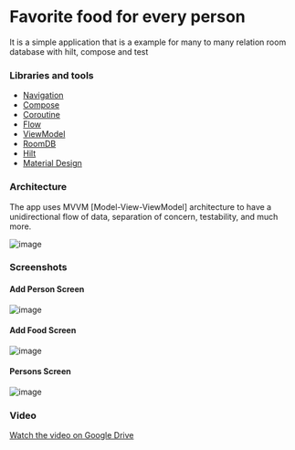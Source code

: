 # Favorite food for every person
It is a simple application that is a example for many to many relation room database with hilt, compose and test

### Libraries and tools

+ [Navigation](https://developer.android.com/develop/ui/compose/navigation)
+ [Compose](https://developer.android.com/develop/ui/compose)
+ [Coroutine](https://developer.android.com/kotlin/coroutines)
+ [Flow](https://developer.android.com/kotlin/flow)
+ [ViewModel](https://developer.android.com/topic/libraries/architecture/viewmodel)
+ [RoomDB](https://developer.android.com/topic/libraries/architecture/room)
+ [Hilt](https://developer.android.com/training/dependency-injection/hilt-android)
+ [Material Design](https://developer.android.com/develop/ui/compose/designsystems/material3)

### Architecture

The app uses MVVM [Model-View-ViewModel] architecture to have a unidirectional flow of data, separation of concern, testability, and much more.

![image](https://miro.medium.com/v2/resize:fit:1100/format:webp/1*UNlTvPiF7VkcE3BOap6RRA.png)

### Screenshots 

#### Add Person Screen
![image](https://drive.google.com/uc?export=view&id=1H12szxsc5dnENoXBSuGt8E1MTFqNpDNp)
#### Add Food Screen
![image](https://drive.google.com/uc?export=view&id=1Tgir7gvNrjCX8HjZvmCh4QPQPmId0Gu5)
#### Persons Screen
![image](https://drive.google.com/uc?export=view&id=1oyQTANH3Qkwu3pouyulcuF_pNc1R8MUN)

### Video
[Watch the video on Google Drive](https://drive.google.com/uc?export=download&id=1aiP6WvLZ-GCnCkc7XQOH70wuMWS2kvFD)

